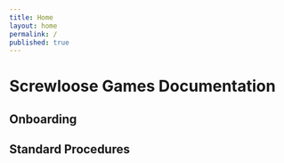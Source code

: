 ```yaml
---
title: Home
layout: home
permalink: /
published: true
---
```



# Screwloose Games Documentation

## Onboarding

## Standard Procedures
